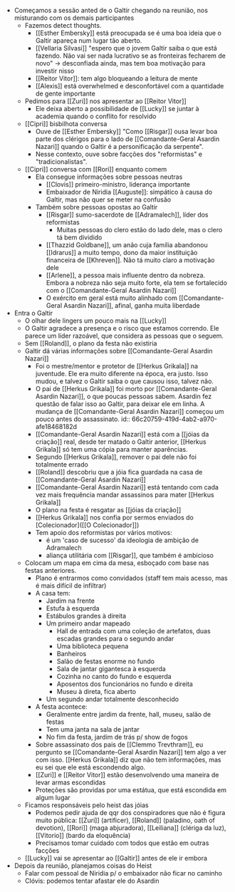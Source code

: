 - Começamos a sessão anted de o Galtir chegando na reunião, nos misturando com os demais participantes
	- Fazemos detect thoughts.
		- [[Esther Embersky]] está preocupada se é uma boa ideia que o Galtir apareça num lugar tão aberto.
		- [[Vellaria Silvasi]] "espero que o jovem Galtir saiba o que está fazendo. Não vai ser nada lucrativo se as fronteiras fecharem de novo" -> desconfiada ainda, mas tem boa motivação para investir nisso
		- [[Reitor Vitor]]: tem algo bloqueando a leitura de mente
		- [[Alexis]] está overwhelmed e desconfortável com a quantidade de gente importante
	- Pedimos para [[Zuri]] nos apresentar ao [[Reitor Vitor]]
		- Ele deixa aberto a possibilidade de [[Lucky]] se juntar à academia quando o conflito for resolvido
	- [[Cipri]] bisbilhota conversa
		- Ouve de [[Esther Embersky]] "Como [[Risgar]] ousa levar boa parte dos clérigos para o lado de [[Comandante-Geral Asardin Nazari]] quando o Galtir é a personificação da serpente".
		- Nesse contexto, ouve sobre facções dos "reformistas" e "tradicionalistas".
	- [[Cipri]] conversa com [[Rori]] enquanto comem
		- Ela consegue informações sobre pessoas neutras
			- [[Clovis]] primeiro-ministro, liderança importante
			- Embaixador de Niridia [[Auguste]]: simpático à causa do Galtir, mas não quer se meter na confusão
		- Também sobre pessoas opostas ao Galtir
			- [[Risgar]] sumo-sacerdote de [[Adramalech]], líder dos reformistas
				- Muitas pessoas do clero estão do lado dele, mas o clero tá bem dividido
			- [[Thazzid Goldbane]], um anão cuja família abandonou [[Idrarus]] a muito tempo, dono da maior instituição financeira de [[Khreven]]. Não tá muito claro a motivação dele
			- [[Arlene]], a pessoa mais influente dentro da nobreza. Embora a nobreza não seja muito forte, ela tem se fortalecido com o [[Comandante-Geral Asardin Nazari]]
			- O exército em geral está muito alinhado com [[Comandante-Geral Asardin Nazari]], afinal, ganha muita liberdade
- Entra o Galtir
	- O olhar dele lingers um pouco mais na [[Lucky]]
	- O Galtir agradece a presença e o risco que estamos correndo. Ele parece um líder razoável, que considera as pessoas que o seguem.
	- Sem [[Roland]], o plano da festa não existiria
	- Galtir dá várias informações sobre [[Comandante-Geral Asardin Nazari]]
		- Foi o mestre/mentor e protetor de [[Herkus Grikala]] na juventude. Ele era muito diferente na época, era justo. Isso mudou, e talvez o Galtir saiba o que causou isso, talvez não.
		- O pai de [[Herkus Grikala]] foi morto por [[Comandante-Geral Asardin Nazari]], o que poucas pessoas sabem. Asardin fez questão de falar isso ao Galtir, para deixar ele em linha. A mudança de [[Comandante-Geral Asardin Nazari]] começou um pouco antes do assassinato.
		  id:: 66c20759-419d-4ab2-a970-afe18468182d
		- [[Comandante-Geral Asardin Nazari]] está com a [[jóias da criação]] real, desde ter matado o Galtir anterior, [[Herkus Grikala]] só tem uma cópia para manter aparências.
		- Segundo [[Herkus Grikala]], remover o pai dele não foi totalmente errado
		- [[Roland]] descobriu que a jóia fica guardada na casa de [[Comandante-Geral Asardin Nazari]]
		- [[Comandante-Geral Asardin Nazari]] está tentando com cada vez mais frequência mandar assassinos para mater [[Herkus Grikala]]
		- O plano na festa é resgatar as [[jóias da criação]]
		- [[Herkus Grikala]] nos confia por sermos enviados do [Colecionador]([[O Colecionador]])
		- Tem apoio dos reformistas por vários motivos:
			- é um 'caso de sucesso' da ideologia de ambição de Adramalech
			- aliança utilitária com [[Risgar]], que também é ambicioso
	- Colocam um mapa em cima da mesa, esboçado com base nas festas anteriores.
		- Plano é entrarmos como convidados (staff tem mais acesso, mas é mais difícil de infiltrar)
		- A casa tem:
			- Jardim na frente
			- Estufa à esquerda
			- Estábulos grandes à direita
			- Um primeiro andar mapeado
				- Hall de entrada com uma coleção de artefatos, duas escadas grandes para o segundo andar
				- Uma biblioteca pequena
				- Banheiros
				- Salão de festas enorme no fundo
				- Sala de jantar gigantesca à esquerda
				- Cozinha no canto do fundo e esquerda
				- Aposentos dos funcionários no fundo e direita
				- Museu à direta, fica aberto
			- Um segundo andar totalmente desconhecido
		- A festa acontece:
			- Geralmente entre jardim da frente, hall, museu, salão de festas
			- Tem uma janta na sala de jantar
			- No fim da festa, jardim de trás p/ show de fogos
		- Sobre assassinato dos pais de [[Clemmo Trevthram]], eu pergunto se [[Comandante-Geral Asardin Nazari]] tem algo a ver com isso. [[Herkus Grikala]] diz que não tem informações, mas eu sei que ele está escondendo algo.
		- [[Zuri]] e [[Reitor Vitor]] estão desenvolvendo uma maneira de levar armas escondidas
		- Proteções são providas por uma estátua, que está escondida em algum lugar
	- Ficamos responsáveis pelo heist das jóias
		- Podemos pedir ajuda de qqr dos conspiradores que não é figura muito pública: [[Zuri]] (artificer), [[Roland]] (paladino, oath of devotion), [[Rori]] (maga abjuradora), [[Leiliana]] (clériga da luz), [[Vitorio]] (bardo da eloquência)
		- Precisamos tomar cuidado com todos que estão em outras facções
	- [[Lucky]] vai se apresentar ao [[Galtir]] antes de ele ir embora
- Depois da reunião, planejamos coisas do Heist
	- Falar com pessoal de Niridia p/ o embaixador não ficar no caminho
	- Clóvis: podemos tentar afastar ele do Asardin